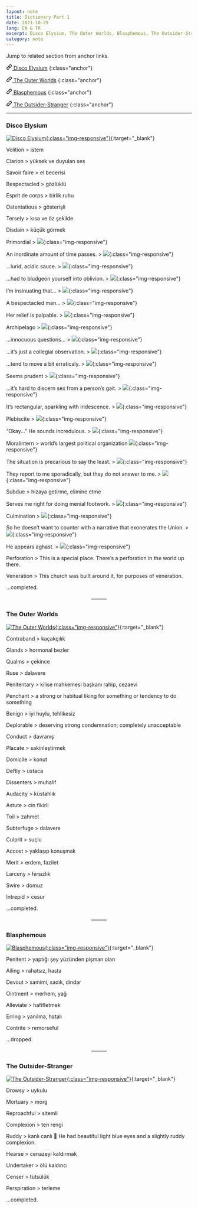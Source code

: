 ```yaml
---
layout: note
title: Dictionary Part 1
date: 2021-10-29
lang: EN & TR
excerpt: Disco Elysium, The Outer Worlds, Blasphemous, The Outsider-Stranger
category: note
---
```



Jump to related section from anchor links.


[<svg class="link" viewBox="0 0 16 16" version="1.1" width="16" height="16" aria-hidden="true"><path fill-rule="evenodd" d="M7.775 3.275a.75.75 0 001.06 1.06l1.25-1.25a2 2 0 112.83 2.83l-2.5 2.5a2 2 0 01-2.83 0 .75.75 0 00-1.06 1.06 3.5 3.5 0 004.95 0l2.5-2.5a3.5 3.5 0 00-4.95-4.95l-1.25 1.25zm-4.69 9.64a2 2 0 010-2.83l2.5-2.5a2 2 0 012.83 0 .75.75 0 001.06-1.06 3.5 3.5 0 00-4.95 0l-2.5 2.5a3.5 3.5 0 004.95 4.95l1.25-1.25a.75.75 0 00-1.06-1.06l-1.25 1.25a2 2 0 01-2.83 0z"></path></svg> Disco Elysium](#disco-elysium)
{:class="anchor"}


[<svg class="link" viewBox="0 0 16 16" version="1.1" width="16" height="16" aria-hidden="true"><path fill-rule="evenodd" d="M7.775 3.275a.75.75 0 001.06 1.06l1.25-1.25a2 2 0 112.83 2.83l-2.5 2.5a2 2 0 01-2.83 0 .75.75 0 00-1.06 1.06 3.5 3.5 0 004.95 0l2.5-2.5a3.5 3.5 0 00-4.95-4.95l-1.25 1.25zm-4.69 9.64a2 2 0 010-2.83l2.5-2.5a2 2 0 012.83 0 .75.75 0 001.06-1.06 3.5 3.5 0 00-4.95 0l-2.5 2.5a3.5 3.5 0 004.95 4.95l1.25-1.25a.75.75 0 00-1.06-1.06l-1.25 1.25a2 2 0 01-2.83 0z"></path></svg> The Outer Worlds](#the-outer-worlds)
{:class="anchor"}


[<svg class="link" viewBox="0 0 16 16" version="1.1" width="16" height="16" aria-hidden="true"><path fill-rule="evenodd" d="M7.775 3.275a.75.75 0 001.06 1.06l1.25-1.25a2 2 0 112.83 2.83l-2.5 2.5a2 2 0 01-2.83 0 .75.75 0 00-1.06 1.06 3.5 3.5 0 004.95 0l2.5-2.5a3.5 3.5 0 00-4.95-4.95l-1.25 1.25zm-4.69 9.64a2 2 0 010-2.83l2.5-2.5a2 2 0 012.83 0 .75.75 0 001.06-1.06 3.5 3.5 0 00-4.95 0l-2.5 2.5a3.5 3.5 0 004.95 4.95l1.25-1.25a.75.75 0 00-1.06-1.06l-1.25 1.25a2 2 0 01-2.83 0z"></path></svg> Blasphemous](#blasphemous)
{:class="anchor"}


[<svg class="link" viewBox="0 0 16 16" version="1.1" width="16" height="16" aria-hidden="true"><path fill-rule="evenodd" d="M7.775 3.275a.75.75 0 001.06 1.06l1.25-1.25a2 2 0 112.83 2.83l-2.5 2.5a2 2 0 01-2.83 0 .75.75 0 00-1.06 1.06 3.5 3.5 0 004.95 0l2.5-2.5a3.5 3.5 0 00-4.95-4.95l-1.25 1.25zm-4.69 9.64a2 2 0 010-2.83l2.5-2.5a2 2 0 012.83 0 .75.75 0 001.06-1.06 3.5 3.5 0 00-4.95 0l-2.5 2.5a3.5 3.5 0 004.95 4.95l1.25-1.25a.75.75 0 00-1.06-1.06l-1.25 1.25a2 2 0 01-2.83 0z"></path></svg> The Outsider-Stranger](#the-outsider-stranger)
{:class="anchor"}


<hr>


### Disco Elysium


[![Disco Elysium](/assets/disco-0.png){:class="img-responsive"}](https://en.wikipedia.org/wiki/Disco_Elysium){:target="_blank"}


Volition > istem

Clarion > yüksek ve duyulan ses

Savoir faire > el becerisi

Bespectacled > gözlüklü

Esprit de corps > birlik ruhu

Ostentatious > gösterişli

Tersely > kısa ve öz şekilde

Disdain > küçük görmek

Primordial >
![](/assets/disco-1.png){:class="img-responsive"}

An inordinate amount of time passes. >
![](/assets/disco-2.png){:class="img-responsive"}

...lurid, acidic sauce. >
![](/assets/disco-3.png){:class="img-responsive"}

...had to bludgeon yourself into oblivion. >
![](/assets/disco-4.png){:class="img-responsive"}

I’m insinuating that... >
![](/assets/disco-5.png){:class="img-responsive"}

A bespectacled man... >
![](/assets/disco-6.png){:class="img-responsive"}

Her relief is palpable. >
![](/assets/disco-7.png){:class="img-responsive"}

Archipelago >
![](/assets/disco-9.png){:class="img-responsive"}

...innocuous questions... >
![](/assets/disco-10.png){:class="img-responsive"}

...it’s just a collegial observation. >
![](/assets/disco-11.png){:class="img-responsive"}

...tend to move a bit erraticaly. >
![](/assets/disco-12.png){:class="img-responsive"}

Seems prudent >
![](/assets/disco-13.png){:class="img-responsive"}

...it’s hard to discern sex from a person’s gait. >
![](/assets/disco-14.png){:class="img-responsive"}

It’s rectangular, sparkling with iridescence. >
![](/assets/disco-15.png){:class="img-responsive"}

Plebiscite >
![](/assets/disco-16.png){:class="img-responsive"}

“Okay...” He sounds incredulous. >
![](/assets/disco-17.png){:class="img-responsive"}

Moralintern > world’s largest political organization
![](/assets/disco-18.jpeg){:class="img-responsive"}

The situation is precarious to say the least. >
![](/assets/disco-20.png){:class="img-responsive"}

They report to me sporadically, but they do not answer to me. >
![](/assets/disco-21.png){:class="img-responsive"}

Subdue > hizaya getirme, elimine etme

Serves me right for doing menial footwork. >
![](/assets/disco-22.png){:class="img-responsive"}

Culmination >
![](/assets/disco-23.png){:class="img-responsive"}

So he doesn’t want to counter with a narrative that exonerates the Union. >
![](/assets/disco-24.png){:class="img-responsive"}

He appears aghast. >
![](/assets/disco-25.png){:class="img-responsive"}

Perforation >
This is a special place. There’s a perforation in the world up there.

Veneration >
This church was built around it, for purposes of veneration.


...completed.


<center>———</center>


### The Outer Worlds


[![The Outer Worlds](/assets/outer-0.png){:class="img-responsive"}](https://en.wikipedia.org/wiki/The_Outer_Worlds){:target="_blank"}

Contraband > kaçakçılık

Glands > hormonal bezler

Qualms > çekince

Ruse > dalavere

Penitentary > kilise mahkemesi başkanı rahip, cezaevi

Penchant > a strong or habitual liking for something or tendency to do something

Benign > iyi huylu, tehlikesiz

Deplorable > deserving strong condemnation; completely unacceptable

Conduct > davranış

Placate > sakinleştirmek

Domicile > konut

Deftly > ustaca

Dissenters > muhalif

Audacity > küstahlık

Astute > cin fikirli

Toil > zahmet

Subterfuge > dalavere

Culprit > suçlu

Accost > yaklaşıp konuşmak

Merit > erdem, fazilet

Larceny > hırsızlık

Swire > domuz

Intrepid > cesur


...completed.


<center>———</center>


### Blasphemous


[![Blasphemous](/assets/blasphemous.png){:class="img-responsive"}](https://en.wikipedia.org/wiki/Blasphemous_(video_game)){:target="_blank"}


Penitent > yaptığı şey yüzünden pişman olan

Ailing > rahatsız, hasta

Devout > samimi, sadık, dindar

Ointment > merhem, yağ

Alleviate > hafifletmek

Erring > yanılma, hatalı

Contrite > remorseful


...dropped.


<center>———</center>


### The Outsider-Stranger


[![The Outsider-Stranger](/assets/outsider.jpg){:class="img-responsive"}](https://en.wikipedia.org/wiki/The_Stranger_(Camus_novel)){:target="_blank"}

Drowsy > uykulu

Mortuary > morg

Reproachful > sitemli

Complexion > ten rengi

Ruddy > kanlı canlı 💬 He had beautiful light blue eyes and a slightly ruddy complexion.

Hearse > cenazeyi kaldırmak

Undertaker > ölü kaldırıcı

Censer > tütsülük

Perspiration > terleme


...completed.